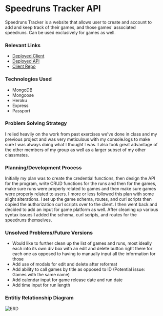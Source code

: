 # Speedruns Tracker API
Speedruns Tracker is a website that allows user to create and account to add and keep track of their games, and those games' associated speedruns. Can be used exclusively for games as well.

### Relevant Links
- [Deployed Client](https://hank11234.github.io/speedruns-client/)
- [Deployed API](https://sleepy-plateau-04404.herokuapp.com/)
- [Client Repo](https://github.com/hank11234/speedruns-client)

### Technologies Used
- MongoDB
- Mongoose
- Heroku
- Express
- Passport

### Problem Solving Strategy
I relied heavily on the work from past exercises we've done in class and my previous project and was very meticulous with my console.logs to make sure I was always doing what I thought I was. I also took great advantage of the other members of my group as well as a larger subset of my other classmates.

### Planning/Development Process
Initially my plan was to create the credential functions, then design the API for the program, write CRUD functions for the runs and then for the games, make sure runs were properly related to games and then make sure games were properly related to users. I more or less followed this plan with some slight alterations. I set up the game schema, routes, and curl scripts then copied the authorization curl scripts over to the client. I then went back and decided to add an input for game platform as well. After cleaning up various syntax issues I added the schema, curl scripts, and routes for the speedruns themselves. 

### Unsolved Problems/Future Versions
- Would like to further clean up the list of games and runs, most ideally each into its own div box with an edit and delete button right there for each one as opposed to having to manually input all the information for those
- Add use of modals for edit and delete after reformat
- Add ability to call games by title as opposed to ID (Potential issue: Games with the same name)
- Add calendar input for game release date and run date 
- Add time input for run length

### Entitiy Relationship Diagram
![ERD](https://i.imgur.com/VzCWFCK.jpg)